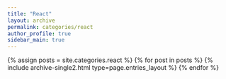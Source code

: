 ```yaml
---
title: "React"
layout: archive
permalink: categories/react
author_profile: true
sidebar_main: true
---
```



{% assign posts = site.categories.react %}
{% for post in posts %} {% include archive-single2.html type=page.entries_layout %} {% endfor %}
